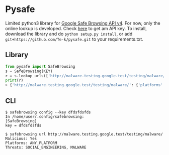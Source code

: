 # Pysafe

Limited python3 library for [Google Safe Browsing API v4](https://developers.google.com/safe-browsing/v4/). For now, only the online lookup is developed. Check [here](https://developers.google.com/safe-browsing/v4/get-started) to get am API key. To install, download the library and do `python setup.py install`, or add `git+https://github.com/Te-k/pysafe.git` to your requirements.txt.

## Library

```python
from pysafe import SafeBrowsing
s = SafeBrowsing(KEY)
r = s.lookup_urls(['http://malware.testing.google.test/testing/malware/'])
print(r)
> {'http://malware.testing.google.test/testing/malware/': {'platforms': ['ANY_PLATFORM'], 'threats': ['MALWARE', 'SOCIAL_ENGINEERING'], 'malicious': True, 'cache': '300s'}}
```

## CLI

```
$ safebrowsing config --key dfdsfdsfds
In /home/user/.config/safebrowsing:
[SafeBrowsing]
key = dfdsfdsfds

$ safebrowsing url http://malware.testing.google.test/testing/malware/
Malicious: Yes
Platforms: ANY_PLATFORM
Threats: SOCIAL_ENGINEERING, MALWARE
```
